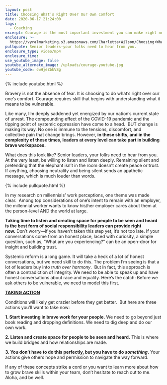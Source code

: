 ```yaml
---
layout: post
title: Choosing What’s Right Over Our Own Comfort
date: 2020-06-17 21:24:00
tags:
  - Coaching
excerpt: Courage is the most important investment you can make right now.
enclosure: >-
  https://vyralmarketing.s3.amazonaws.com/Charletta+Wilson/Choosing+Whats+Right+Over+Our+Own+Comfort.mp4
pullquote: Senior leaders—your folks need to hear from you.
enclosure_type: video/mp4
enclosure_time:
use_youtube_image: false
youtube_alternate_image: /uploads/courage-youtube.jpg
youtube_code: cwHjeZbkV8g
---
```


{% include youtube.html %}

Bravery is not the absence of fear. It is choosing to do what’s right over our one’s comfort. Courage requires skill that begins with understanding what it means to be vulnerable.&nbsp;

Like many, I’m deeply saddened yet energized by our nation’s current state of unrest. The compounding effect of the COVID-19 pandemic and the tipping point of systemic oppression have come to a head.&nbsp; BUT change is making its way. No one is immune to the tensions, discomfort, and collective pain that change brings. However,&nbsp;**in these shifts, and in the complexity of these times, leaders at every level can take part in building brave workspaces.&nbsp;**

What does this look like? Senior leaders, your folks need to hear from you. At the very least, be willing to listen and listen deeply. Remaining silent and pretending that the elephant isn’t in the room doesn’t create peace or trust. If anything, choosing neutrality and being silent sends an apathetic message, which is much louder than words.

{% include pullquote.html %}

In my research on millennials’ work perceptions, one theme was made clear.&nbsp; Among top considerations of one’s intent to remain with an employer, the millennial worker wants to know his/her employer cares about them at the person-level AND the world at large.&nbsp;

**Taking time to listen and creating space for people to be seen and heard is the best form of social responsibility leaders can provide right now.**&nbsp;Don’t worry—if you haven’t taken this step yet, it’s not too late. If your conversations come from an honest place, laced with curiosity, a simple question, such as, “What are you experiencing?” can be an open-door for insight and building trust.

Systemic reform is a long game. It will take a heck of a lot of honest conversations, but we need skill to do this. The problem I’m seeing is that a lot of leaders buy into&nbsp;*truth over harmony*.&nbsp; But in fact, this approach is often a contradiction of integrity. We need to be able to speak up and have honest conversations about race and equality. Here’s the catch: Before we ask others to be vulnerable, we need to model this first.&nbsp;

<u><strong>TAKING ACTION</strong></u>

Conditions will likely get crazier before they get better.&nbsp; But here are three actions you’ll want to take now: &nbsp;

**1\. Start investing in brave work for your people.**&nbsp;We need to go beyond just book reading and dropping definitions. We need to dig deep and do our own work.&nbsp;

**2\. Listen and create space for people to be seen and heard.**&nbsp;This is where we build bridges and how relationships are made.

**3\. You don’t have to do this perfectly, but you have to do&nbsp;*****something*****.**&nbsp;Your actions give others hope and permission to navigate the way forward.&nbsp;

If any of these concepts strike a cord or you want to learn more about how to grow brave skills within your team, don’t hesitate to reach out to me. Aloha, and be well.